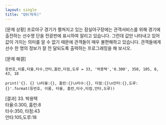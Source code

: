 ```yaml
---
layout: single
title: "Q9(체육)"
---
```


[문제 상황]
프로야구 경기가 펼쳐지고 있는 잠실야구장에는 관객서비스를 위해 경기에 출전하는 선수명
단을 전광판에 표시하여 알리고 있습니다. 그런데 값만 나타내고 있어 값이 가지는 의미를 알
수 없기 때문에 관객들이 매우 불편해하고 있습니다. 관객들에게 선수 한 명의 정보가 잘 전
달되도록 출력하는 프로그래밍을 해 보시오.

[문제 해결]
~~~
등번호,이름,타율,타수,안타,홈런,타점,도루 = 33, '박용택','0.300', 350, 105, 8, 43, 18

print('{}. {} \n타율:{}, 홈런:{}\n타수:{}, 타점:{}\n안타:{},도루:{}'.format(등번호, 이름, 타율, 홈런,타수,타점,안타,도루))
~~~

[결과]
33. 박용택  
타율:0.300, 홈런:8  
타수:350, 타점:43  
안타:105,도루:18  
